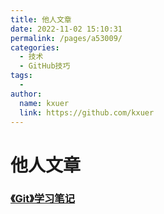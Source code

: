 ```yaml
---
title: 他人文章
date: 2022-11-02 15:10:31
permalink: /pages/a53009/
categories:
  - 技术
  - GitHub技巧
tags:
  - 
author: 
  name: kxuer
  link: https://github.com/kxuer
---
```

# 他人文章

### [《Git》学习笔记](https://xugaoyi.com/note/git/)